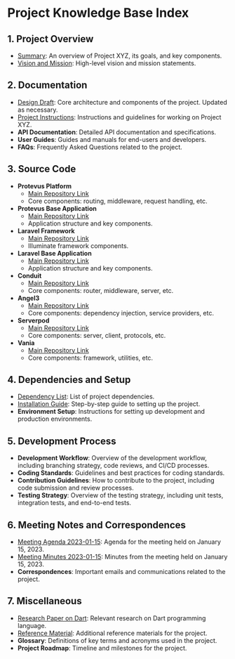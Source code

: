 # Project Knowledge Base Index

## 1. Project Overview
- [Summary](https://github.com/protevus/platform/blob/main/.pkb/1_project_overview/pkb-project-overview.md): An overview of Project XYZ, its goals, and key components.
- [Vision and Mission](https://github.com/protevus/platform/blob/main/.pkb/1_project_overview/pkb-project-overview.md): High-level vision and mission statements.

## 2. Documentation
- [Design Draft](https://github.com/protevus/platform/blob/main/.pkb/2_documentation/pkb-design-draft.md): Core architecture and components of the project. Updated as necessary.
- [Project Instructions](https://raw.githubusercontent.com/protevus/platform/main/.pkb/2_documentation/pkb-project-instructions.md): Instructions and guidelines for working on Project XYZ.
- **API Documentation**: Detailed API documentation and specifications.
- **User Guides**: Guides and manuals for end-users and developers.
- **FAQs**: Frequently Asked Questions related to the project.

## 3. Source Code
- **Protevus Platform**
  - [Main Repository Link](https://github.com/your-repo/protevus-platform)
  - Core components: routing, middleware, request handling, etc.
- **Protevus Base Application**
  - [Main Repository Link](https://github.com/your-repo/protevus)
  - Application structure and key components.
- **Laravel Framework**
  - [Main Repository Link](https://github.com/laravel/framework)
  - Illuminate framework components.
- **Laravel Base Application**
  - [Main Repository Link](https://github.com/laravel/laravel)
  - Application structure and key components.
- **Conduit**
  - [Main Repository Link](https://github.com/conduit-rs/conduit)
  - Core components: router, middleware, server, etc.
- **Angel3**
  - [Main Repository Link](https://github.com/angel-dart/angel)
  - Core components: dependency injection, service providers, etc.
- **Serverpod**
  - [Main Repository Link](https://github.com/serverpod/serverpod)
  - Core components: server, client, protocols, etc.
- **Vania**
  - [Main Repository Link](https://github.com/vanilla/vanilla)
  - Core components: framework, utilities, etc.

## 4. Dependencies and Setup
- [Dependency List](https://raw.githubusercontent.com/your-repo/project/main/setup/dependencies.md): List of project dependencies.
- [Installation Guide](https://raw.githubusercontent.com/your-repo/project/main/setup/installation-guide.md): Step-by-step guide to setting up the project.
- **Environment Setup**: Instructions for setting up development and production environments.

## 5. Development Process
- **Development Workflow**: Overview of the development workflow, including branching strategy, code reviews, and CI/CD processes.
- **Coding Standards**: Guidelines and best practices for coding standards.
- **Contribution Guidelines**: How to contribute to the project, including code submission and review processes.
- **Testing Strategy**: Overview of the testing strategy, including unit tests, integration tests, and end-to-end tests.

## 6. Meeting Notes and Correspondences
- [Meeting Agenda 2023-01-15](https://raw.githubusercontent.com/your-repo/project/main/meetings/meeting-agenda-2023-01-15.md): Agenda for the meeting held on January 15, 2023.
- [Meeting Minutes 2023-01-15](https://raw.githubusercontent.com/your-repo/project/main/meetings/meeting-minutes-2023-01-15.md): Minutes from the meeting held on January 15, 2023.
- **Correspondences**: Important emails and communications related to the project.

## 7. Miscellaneous
- [Research Paper on Dart](https://raw.githubusercontent.com/your-repo/project/main/misc/research-paper-dart.md): Relevant research on Dart programming language.
- [Reference Material](https://raw.githubusercontent.com/your-repo/project/main/misc/reference-material.md): Additional reference materials for the project.
- **Glossary**: Definitions of key terms and acronyms used in the project.
- **Project Roadmap**: Timeline and milestones for the project.
